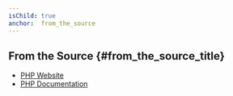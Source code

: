 ```yaml
---
isChild: true
anchor:  from_the_source
---
```


## From the Source {#from_the_source_title}

* [PHP Website](http://php.net/)
* [PHP Documentation](http://php.net/docs.php)
